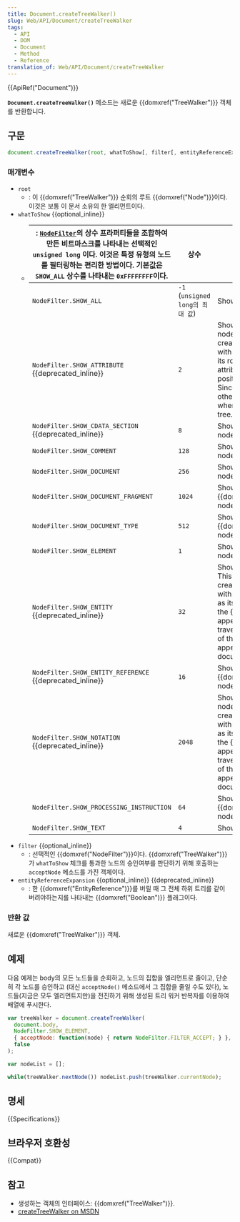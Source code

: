 ```yaml
---
title: Document.createTreeWalker()
slug: Web/API/Document/createTreeWalker
tags:
  - API
  - DOM
  - Document
  - Method
  - Reference
translation_of: Web/API/Document/createTreeWalker
---
```

{{ApiRef("Document")}}

**`Document.createTreeWalker()`** 메소드는 새로운 {{domxref("TreeWalker")}} 객체를 반환합니다.

## 구문

```js
document.createTreeWalker(root, whatToShow[, filter[, entityReferenceExpansion]]);
```

### 매개변수

- `root`
  - : 이 {{domxref("TreeWalker")}} 순회의 루트 {{domxref("Node")}}이다. 이것은 보통 이 문서 소유의 한 엘리먼트이다.
- `whatToShow` {{optional_inline}}
  - | : [`NodeFilter`](http://www.w3.org/TR/DOM-Level-2-Traversal-Range/traversal.html#Traversal-NodeFilter)의 상수 프라퍼티들을 조합하여 만든 비트마스크를 나타내는 선택적인 `unsigned long` 이다. 이것은 특정 유형의 노드를 필터링하는 편리한 방법이다. 기본값은 `SHOW_ALL` 상수를 나타내는 `0xFFFFFFFF`이다. | 상수                             | 숫자 값                                                                                                                                                                                                                                                                                                                                                                                                                 | 설명 |
    | --------------------------------------------------------------------------------------------------------------------------------------------------------------------------------------------------------------------------------------------------------------------------------------------------------- | -------------------------------- | ----------------------------------------------------------------------------------------------------------------------------------------------------------------------------------------------------------------------------------------------------------------------------------------------------------------------------------------------------------------------------------------------------------------------- | ---- |
    | `NodeFilter.SHOW_ALL`                                                                                                                                                                                                                                                                                     | `-1` (`unsigned long의 최대 값`) | Shows all nodes.                                                                                                                                                                                                                                                                                                                                                                                                        |
    | `NodeFilter.SHOW_ATTRIBUTE` {{deprecated_inline}}                                                                                                                                                                                                                                                  | `2`                              | Shows attribute {{domxref("Attr")}} nodes. This is meaningful only when creating a {{domxref("TreeWalker")}} with an {{domxref("Attr")}} node as its root; in this case, it means that the attribute node will appear in the first position of the iteration or traversal. Since attributes are never children of other nodes, they do not appear when traversing over the document tree.              |
    | `NodeFilter.SHOW_CDATA_SECTION` {{deprecated_inline}}                                                                                                                                                                                                                                              | `8`                              | Shows {{domxref("CDATASection")}} nodes.                                                                                                                                                                                                                                                                                                                                                                       |
    | `NodeFilter.SHOW_COMMENT`                                                                                                                                                                                                                                                                                 | `128`                            | Shows {{domxref("Comment")}} nodes.                                                                                                                                                                                                                                                                                                                                                                               |
    | `NodeFilter.SHOW_DOCUMENT`                                                                                                                                                                                                                                                                                | `256`                            | Shows {{domxref("Document")}} nodes.                                                                                                                                                                                                                                                                                                                                                                           |
    | `NodeFilter.SHOW_DOCUMENT_FRAGMENT`                                                                                                                                                                                                                                                                       | `1024`                           | Shows {{domxref("DocumentFragment")}} nodes.                                                                                                                                                                                                                                                                                                                                                                   |
    | `NodeFilter.SHOW_DOCUMENT_TYPE`                                                                                                                                                                                                                                                                           | `512`                            | Shows {{domxref("DocumentType")}} nodes.                                                                                                                                                                                                                                                                                                                                                                       |
    | `NodeFilter.SHOW_ELEMENT`                                                                                                                                                                                                                                                                                 | `1`                              | Shows {{domxref("Element")}} nodes.                                                                                                                                                                                                                                                                                                                                                                               |
    | `NodeFilter.SHOW_ENTITY` {{deprecated_inline}}                                                                                                                                                                                                                                                     | `32`                             | Shows {{domxref("Entity")}} nodes. This is meaningful only when creating a {{domxref("TreeWalker")}} with an {{domxref("Entity")}} node as its root; in this case, it means that the {{domxref("Entity")}} node will appear in the first position of the traversal. Since entities are not part of the document tree, they do not appear when traversing over the document tree.            |
    | `NodeFilter.SHOW_ENTITY_REFERENCE` {{deprecated_inline}}                                                                                                                                                                                                                                           | `16`                             | Shows {{domxref("EntityReference")}} nodes.                                                                                                                                                                                                                                                                                                                                                                   |
    | `NodeFilter.SHOW_NOTATION` {{deprecated_inline}}                                                                                                                                                                                                                                                   | `2048`                           | Shows {{domxref("Notation")}} nodes. This is meaningful only when creating a {{domxref("TreeWalker")}} with a {{domxref("Notation")}} node as its root; in this case, it means that the {{domxref("Notation")}} node will appear in the first position of the traversal. Since entities are not part of the document tree, they do not appear when traversing over the document tree. |
    | `NodeFilter.SHOW_PROCESSING_INSTRUCTION`                                                                                                                                                                                                                                                                  | `64`                             | Shows {{domxref("ProcessingInstruction")}} nodes.                                                                                                                                                                                                                                                                                                                                                           |
    | `NodeFilter.SHOW_TEXT`                                                                                                                                                                                                                                                                                    | `4`                              | Shows {{domxref("Text")}} nodes.                                                                                                                                                                                                                                                                                                                                                                                   |
- `filter` {{optional_inline}}
  - : 선택적인 {{domxref("NodeFilter")}}이다. {{domxref("TreeWalker")}}가 `whatToShow` 체크를 통과한 노드의 승인여부를 판단하기 위해 호출하는 `acceptNode` 메소드를 가진 객체이다.
- `entityReferenceExpansion` {{optional_inline}} {{deprecated_inline}}
  - : 한 {{domxref("EntityReference")}}를 버릴 때 그 전체 하위 트리를 같이 버려야하는지를 나타내는 {{domxref("Boolean")}} 플래그이다.

### 반환 값

새로운 {{domxref("TreeWalker")}} 객체.

## 예제

다음 예제는 body의 모든 노드들을 순회하고, 노드의 집합을 엘리먼트로 줄이고, 단순히 각 노드를 승인하고 (대신 `acceptNode()` 메소드에서 그 집합을 줄일 수도 있다), 노드들(지금은 모두 엘리먼트지만)을 전진하기 위해 생성된 트리 워커 반복자를 이용하여 배열에 푸시한다.

```js
var treeWalker = document.createTreeWalker(
  document.body,
  NodeFilter.SHOW_ELEMENT,
  { acceptNode: function(node) { return NodeFilter.FILTER_ACCEPT; } },
  false
);

var nodeList = [];

while(treeWalker.nextNode()) nodeList.push(treeWalker.currentNode);
```

## 명세

{{Specifications}}

## 브라우저 호환성

{{Compat}}

## 참고

- 생성하는 객체의 인터페이스: {{domxref("TreeWalker")}}.
- [createTreeWalker on MSDN](<http://msdn.microsoft.com/en-us/library/ie/ff975302(v=vs.85).aspx>)
